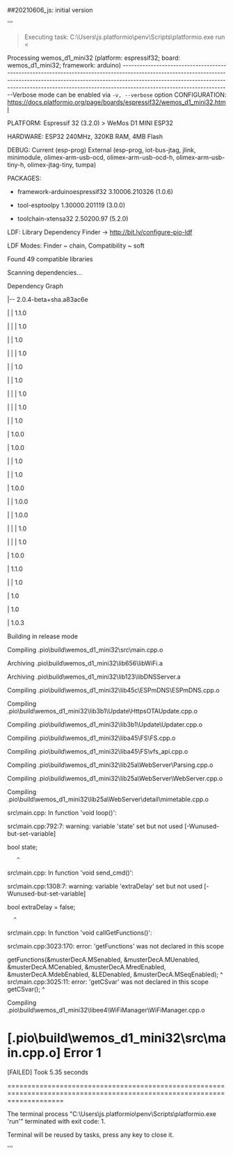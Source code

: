 ##20210606_js: initial version 

'''
> Executing task: C:\Users\js\.platformio\penv\Scripts\platformio.exe run <

Processing wemos_d1_mini32 (platform: espressif32; board: wemos_d1_mini32; framework: arduino)
---------------------------------------------------------------------------------------------------------------------------------------------------------------------------------------------------------------------------------------------------------------------------------Verbose mode can be enabled via `-v, --verbose` option
CONFIGURATION: https://docs.platformio.org/page/boards/espressif32/wemos_d1_mini32.html

PLATFORM: Espressif 32 (3.2.0) > WeMos D1 MINI ESP32

HARDWARE: ESP32 240MHz, 320KB RAM, 4MB Flash

DEBUG: Current (esp-prog) External (esp-prog, iot-bus-jtag, jlink, minimodule, olimex-arm-usb-ocd, olimex-arm-usb-ocd-h, olimex-arm-usb-tiny-h, olimex-jtag-tiny, tumpa)

PACKAGES:

- framework-arduinoespressif32 3.10006.210326 (1.0.6)

- tool-esptoolpy 1.30000.201119 (3.0.0)

- toolchain-xtensa32 2.50200.97 (5.2.0)

LDF: Library Dependency Finder -> http://bit.ly/configure-pio-ldf

LDF Modes: Finder ~ chain, Compatibility ~ soft

Found 49 compatible libraries

Scanning dependencies...

Dependency Graph

|-- <WiFiManager> 2.0.4-beta+sha.a83ac6e

 |   |  <DNSServer> 1.1.0

 |   |   | <WiFi> 1.0

 |   | <ESPmDNS> 1.0

 |   |   | <WiFi> 1.0

 |   | <Update> 1.0

 |   | <WebServer> 1.0

 |   |   | <WiFi> 1.0

 |   |   | <FS> 1.0
 
 |   | <WiFi> 1.0

 | <bitstore> 1.0.0

 | <output> 1.0.0

 |   | <SPI> 1.0
 
 |   | <WiFi> 1.0

 | <signaldecoder> 1.0.0

 |   | <bitstore> 1.0.0

 |   | <output> 1.0.0

 |   |   | <SPI> 1.0

 |   |   | <WiFi> 1.0

 | <SimpleFIFO> 1.0.0

 | <DNSServer> 1.1.0

 |   | <WiFi> 1.0

 | <SPI> 1.0

 | <WiFi> 1.0

 | <EEPROM> 1.0.3

 Building in release mode

 Compiling .pio\build\wemos_d1_mini32\src\main.cpp.o

 Archiving .pio\build\wemos_d1_mini32\lib656\libWiFi.a

 Archiving .pio\build\wemos_d1_mini32\lib123\libDNSServer.a

 Compiling .pio\build\wemos_d1_mini32\lib45c\ESPmDNS\ESPmDNS.cpp.o

 Compiling .pio\build\wemos_d1_mini32\lib3b1\Update\HttpsOTAUpdate.cpp.o

 Compiling .pio\build\wemos_d1_mini32\lib3b1\Update\Updater.cpp.o

 Compiling .pio\build\wemos_d1_mini32\liba45\FS\FS.cpp.o

 Compiling .pio\build\wemos_d1_mini32\liba45\FS\vfs_api.cpp.o

 Compiling .pio\build\wemos_d1_mini32\lib25a\WebServer\Parsing.cpp.o

 Compiling .pio\build\wemos_d1_mini32\lib25a\WebServer\WebServer.cpp.o

 Compiling .pio\build\wemos_d1_mini32\lib25a\WebServer\detail\mimetable.cpp.o

 src\main.cpp: In function 'void loop()':

 src\main.cpp:792:7: warning: variable 'state' set but not used [-Wunused-but-set-variable]      

 bool state;
 
       ^

 src\main.cpp: In function 'void send_cmd()':

 src\main.cpp:1308:7: warning: variable 'extraDelay' set but not used [-Wunused-but-set-variable]
 
 bool extraDelay  = false;
 
      ^
 
 src\main.cpp: In function 'void callGetFunctions()':

 src\main.cpp:3023:170: error: 'getFunctions' was not declared in this scope
 
 getFunctions(&musterDecA.MSenabled, &musterDecA.MUenabled, &musterDecA.MCenabled, &musterDecA.MredEnabled, &musterDecA.MdebEnabled, &LEDenabled, &musterDecA.MSeqEnabled);
                                                                                                                                                                          ^ 
 src\main.cpp:3025:11: error: 'getCSvar' was not declared in this scope
  getCSvar();
           ^

 Compiling .pio\build\wemos_d1_mini32\libee4\WiFiManager\WiFiManager.cpp.o

 [.pio\build\wemos_d1_mini32\src\main.cpp.o] Error 1
========================================================================================================================== 
 
 [FAILED] Took 5.35 seconds 
 
 ==========================================================================================================================

 The terminal process "C:\Users\js\.platformio\penv\Scripts\platformio.exe 'run'" terminated with exit code: 1.

 Terminal will be reused by tasks, press any key to close it.

 '''
